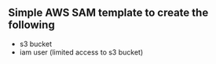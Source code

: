 ## Simple AWS SAM template to create the following
- s3 bucket
- iam user (limited access to s3 bucket)
